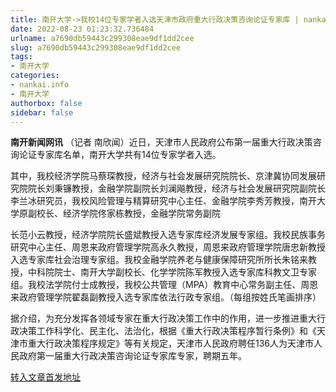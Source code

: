 ```yaml
---
title: 南开大学->我校14位专家学者入选天津市政府重大行政决策咨询论证专家库 | nankai.info
date: 2022-08-23 01:23:32.736484
urlname: a7690db59443c299308eae9df1dd2cee
slug: a7690db59443c299308eae9df1dd2cee
tags: 
- 南开大学
categories:
- nankai.info
- 南开大学
authorbox: false
sidebar: false
---
```

**南开新闻网讯** （记者 南欣闻）近日，天津市人民政府公布第一届重大行政决策咨询论证专家库名单，南开大学共有14位专家学者入选。

其中，我校经济学院马蔡琛教授，经济与社会发展研究院院长、京津冀协同发展研究院院长刘秉镰教授，金融学院副院长刘澜飚教授，经济与社会发展研究院副院长李兰冰研究员，我校风险管理与精算研究中心主任、金融学院李秀芳教授，南开大学原副校长、经济学院佟家栋教授，金融学院常务副院
<!--more-->
长范小云教授，经济学院院长盛斌教授入选专家库经济发展专家组。我校民族事务研究中心主任、周恩来政府管理学院高永久教授，周恩来政府管理学院唐忠新教授入选专家库社会治理专家组。我校金融学院养老与健康保障研究所所长朱铭来教授，中科院院士、南开大学副校长、化学学院陈军教授入选专家库科教文卫专家组。我校法学院付士成教授，我校公共管理（MPA）教育中心常务副主任、周恩来政府管理学院翟磊副教授入选专家库依法行政专家组。（每组按姓氏笔画排序）

据介绍，为充分发挥各领域专家在重大行政决策工作中的作用，进一步推进重大行政决策工作科学化、民主化、法治化，根据《重大行政决策程序暂行条例》和《天津市重大行政决策程序规定》等有关规定，天津市人民政府聘任136人为天津市人民政府第一届重大行政决策咨询论证专家库专家，聘期五年。



[转入文章首发地址](http://news.nankai.edu.cn/ywsd/system/2022/08/21/030052475.shtml)